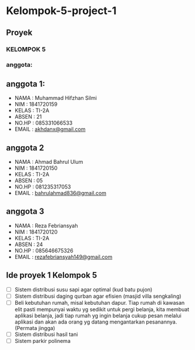 # Kelompok-5-project-1
## Proyek

### KELOMPOK 5

### anggota:

## anggota 1:
- NAMA  : Muhammad Hifzhan Silmi
- NIM   : 1841720159
- KELAS : TI-2A
- ABSEN : 21
- NO.HP : 085331066533
- EMAIL : akhdanx@gmail.com

## anggota 2
- NAMA  : Ahmad Bahrul Ulum
- NIM   : 1841720150
- KELAS : TI-2A
- ABSEN : 05
- NO.HP : 081235317053
- EMAIL : bahrulahmad836@gmail.com

## anggota 3
- NAMA  : Reza Febriansyah
- NIM   : 1841720120
- KELAS : TI-2A
- ABSEN : 24
- NO.HP : 085646675326
- EMAIL : rezafebriansyah149@gmail.com

## Ide proyek 1 Kelompok 5
- [ ] Sistem distribusi susu sapi agar optimal (kud batu pujon)
- [ ] Sistem distribusi daging qurban agar efisien (masjid villa sengkaling)
- [ ] Beli kebutuhan rumah, misal kebutuhan dapur. Tiap rumah di kawasan elit pasti mempunyai waktu yg sedikit untuk pergi belanja, kita membuat aplikasi belanja, jadi tiap rumah yg ingin belanja cukup pesan melalui aplikasi dan akan ada orang yg datang mengantarkan pesanannya. (Permata jingga)
- [ ] Sistem distribusi hasil tani
- [ ] Sistem parkir polinema
